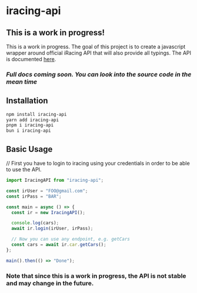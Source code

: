 # iracing-api

## This is a work in progress!

This is a work in progress. The goal of this project is to create a javascript wrapper around official iRacing API that will also provide all typings. The API is documented [here](https://forums.iracing.com/discussion/15068/general-availability-of-data-api/p1).

### _Full docs coming soon. You can look into the source code in the mean time_

## Installation

```bash
npm install iracing-api
yarn add iracing-api
pnpm i iracing-api
bun i iracing-api
```

## Basic Usage

// First you have to login to iracing using your credentials in order to be able to use the API.

```typescript
import IracingAPI from "iracing-api";

const irUser = "FOO@gmail.com";
const irPass = "BAR";

const main = async () => {
  const ir = new IracingAPI();

  console.log(cars);
  await ir.login(irUser, irPass);

  // Now you can use any endpoint, e.g. getCars
  const cars = await ir.car.getCars();
};

main().then(() => "Done");
```

### Note that since this is a work in progress, the API is not stable and may change in the future.
